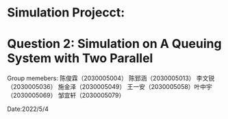 # Simulation Projecct: 
# Question 2: Simulation on A Queuing System with Two Parallel
Group memebers:
陈俊霖（2030005004）  陈郅涵（2030005013） 李文锐（2030005036） 施金泽（2030005049） 王一安（2030005058）叶中宇（2030005069）  邹宜轩（2030005079）

Date:2022/5/4
## 

